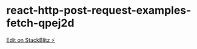 # react-http-post-request-examples-fetch-qpej2d

[Edit on StackBlitz ⚡️](https://stackblitz.com/edit/react-http-post-request-examples-fetch-qpej2d)